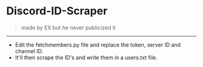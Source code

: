 # Discord-ID-Scraper

> made by EX but he never publicized it
-----------------------------------------
* Edit the fetchmembers.py file and replace the token, server ID and channel ID.
* It'll then scrape the ID's and write them in a users.txt file.
